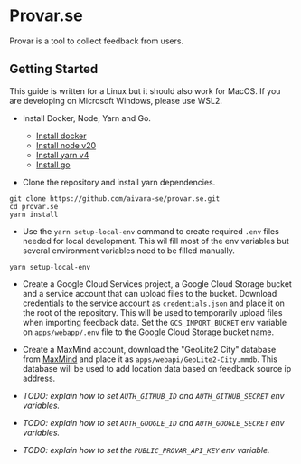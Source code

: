 # Provar.se

Provar is a tool to collect feedback from users.

## Getting Started

This guide is written for a Linux but it should also work for MacOS. If you are developing on Microsoft Windows, please use WSL2.

- Install Docker, Node, Yarn and Go.

  - [Install docker](https://docs.docker.com/engine/install/)
  - [Install node v20](https://formulae.brew.sh/formula/node)
  - [Install yarn v4](https://yarnpkg.com/getting-started/install)
  - [Install go](https://go.dev/doc/install)

- Clone the repository and install yarn dependencies.

```shell
git clone https://github.com/aivara-se/provar.se.git
cd provar.se
yarn install
```

- Use the `yarn setup-local-env` command to create required `.env` files needed for local development. This wil fill most of the env variables but several environment variables need to be filled manually.

```shell
yarn setup-local-env
```

- Create a Google Cloud Services project, a Google Cloud Storage bucket and a service account that can upload files to the bucket. Download credentials to the service account as `credentials.json` and place it on the root of the repository. This will be used to temporarily upload files when importing feedback data. Set the `GCS_IMPORT_BUCKET` env variable on `apps/webapp/.env` file to the Google Cloud Storage bucket name.

- Create a MaxMind account, download the "GeoLite2 City" database from [MaxMind](https://dev.maxmind.com/geoip/geolite2-free-geolocation-data) and place it as `apps/webapi/GeoLite2-City.mmdb`. This database will be used to add location data based on feedback source ip address.

- _TODO: explain how to set `AUTH_GITHUB_ID` and `AUTH_GITHUB_SECRET` env variables._
- _TODO: explain how to set `AUTH_GOOGLE_ID` and `AUTH_GOOGLE_SECRET` env variables._
- _TODO: explain how to set the `PUBLIC_PROVAR_API_KEY` env variable._
